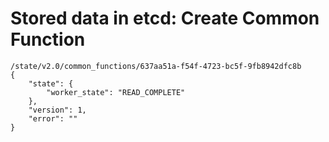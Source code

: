 # Stored data in etcd: Create Common Function

```
/state/v2.0/common_functions/637aa51a-f54f-4723-bc5f-9fb8942dfc8b
{
    "state": {
        "worker_state": "READ_COMPLETE"
    }, 
    "version": 1, 
    "error": ""
}
```
